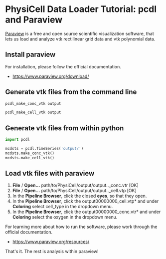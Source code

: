 # PhysiCell Data Loader Tutorial: pcdl and Paraview

[Paraview](https://www.paraview.org/) is a free and open source scientific visualization software,
that lets us load and analyze vtk rectilinear grid data and vtk polynomial data<!--, and even ome.tiff data files-->.

## Install paraview

For installation, please follow the official documentation.
+ https://www.paraview.org/download/


## Generate vtk files from the command line

```bash
pcdl_make_conc_vtk output
```
```bash
pcdl_make_cell_vtk output
```


## Generate vtk files from within python

```python
import pcdl

mcdsts = pcdl.TimeSeries('output/')
mcdsts.make_conc_vtk()
mcdsts.make_cell_vtk()
```


## Load vtk files with paraview

1. **File** / **Open...** path/to/PhysiCell/output/output..\_conc.vtr [OK]
2. **File** / **Open...** path/to/PhysiCell/output/output..\_cell.vtp [OK]
3. In the **Pipeline Browser**, click the closed **eyes**, so that they open.
4. In the **Pipeline Browser**, click the output00000000\_cell.vtp\* and under **Coloring** select cell\_type in the dropdown menu.
5. In the **Pipeline Browser**, click the output00000000\_conc.vtr\* and under **Coloring** select the oxygen in the dropdown menu.

For learning more about how to run the software,
please work through the official documentation.
+ https://www.paraview.org/resources/


That's it. The rest is analysis within paraview!

